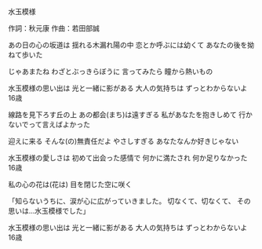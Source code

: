 水玉模様

作詞：秋元康
作曲：若田部誠

あの日の心の坂道は
揺れる木漏れ陽の中
恋とか呼ぶには幼くて
あなたの後を拗ねて歩いた

じゃあまたね
わざとぶっきらぼうに
言ってみたら
瞳から熱いもの

水玉模様の思い出は
光と一緒に影がある
大人の気持ちは
ずっとわからないよ
16歳

線路を見下ろす丘の上
あの都会(まち)は遠すぎる
私があなたを抱きしめて
行かないでって言えばよかった

迎えに来る
そんな(の)無責任だよ
やさしすぎる
あなたなんか好きじゃない

水玉模様の愛しさは
初めて出会った感情で
何かに満たされ
何か足りなかった
16歳

私の心の花は(花は)
目を閉じた空に咲く

「知らないうちに、涙が心に広がっていきました。
切なくて、切なくて、
その思いは…水玉模様でした」

水玉模様の思い出は
光と一緒に影がある
大人の気持ちは
ずっとわからないよ
16歳